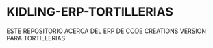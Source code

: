 # KIDLING-ERP-TORTILLERIAS
ESTE REPOSITORIO ACERCA DEL ERP DE CODE CREATIONS VERSION PARA TORTILLERIAS
